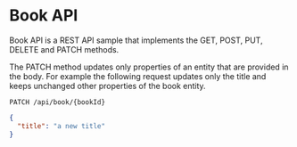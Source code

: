 # Book API

Book API is a REST API sample that implements the GET, POST, PUT, DELETE and PATCH methods.

The PATCH method updates only properties of an entity that are provided in the body. For example the following request updates only the title and keeps unchanged other properties of the book entity.

`PATCH /api/book/{bookId}`
```JSON
{
  "title": "a new title"
}
```